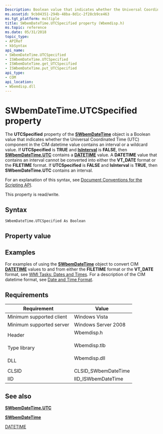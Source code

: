 ```yaml
---
Description: Boolean value that indicates whether the Universal Coordinated Time (UTC) component in the CIM datetime value contains an interval or a wildcard value.
ms.assetid: 9cb04351-294b-48ba-8d1c-2f28cb9ce463
ms.tgt_platform: multiple
title: SWbemDateTime.UTCSpecified property (Wbemdisp.h)
ms.topic: reference
ms.date: 05/31/2018
topic_type: 
- APIRef
- kbSyntax
api_name: 
- SWbemDateTime.UTCSpecified
- ISWbemDateTime.UTCSpecified
- ISWbemDateTime.get_UTCSpecified
- ISWbemDateTime.put_UTCSpecified
api_type: 
- COM
api_location: 
- Wbemdisp.dll
---
```


# SWbemDateTime.UTCSpecified property

The **UTCSpecified** property of the [**SWbemDateTime**](swbemdatetime.md) object is a Boolean value that indicates whether the Universal Coordinated Time (UTC) component in the CIM datetime value contains an interval or a wildcard value. If **UTCSpecified** is **TRUE** and [**IsInterval**](swbemdatetime-isinterval.md) is **FALSE**, then [**SWbemDateTime.UTC**](swbemdatetime-utc.md) contains a [**DATETIME**](datetime.md) value. A **DATETIME** value that contains an interval cannot be converted into either the **VT\_DATE** format or the **FILETIME** format. If **UTCSpecified** is **FALSE** and **IsInterval** is **TRUE**, then **SWbemDateTime.UTC** contains an interval.

For an explanation of this syntax, see [Document Conventions for the Scripting API](document-conventions-for-the-scripting-api.md).

This property is read/write.

## Syntax


```VB
SWbemDateTime.UTCSpecified As Boolean
```



## Property value

## Examples

For examples of using the [**SWbemDateTime**](swbemdatetime.md) object to convert CIM [**DATETIME**](datetime.md) values to and from either the **FILETIME** format or the **VT\_DATE** format, see [WMI Tasks: Dates and Times](wmi-tasks--dates-and-times.md). For a description of the CIM datetime format, see [Date and Time Format](date-and-time-format.md).

## Requirements



| Requirement | Value |
|-------------------------------------|-----------------------------------------------------------------------------------------|
| Minimum supported client<br/> | Windows Vista<br/>                                                                |
| Minimum supported server<br/> | Windows Server 2008<br/>                                                          |
| Header<br/>                   | <dl> <dt>Wbemdisp.h</dt> </dl>   |
| Type library<br/>             | <dl> <dt>Wbemdisp.tlb</dt> </dl> |
| DLL<br/>                      | <dl> <dt>Wbemdisp.dll</dt> </dl> |
| CLSID<br/>                    | CLSID\_SWbemDateTime<br/>                                                         |
| IID<br/>                      | IID\_ISWbemDateTime<br/>                                                          |



## See also

<dl> <dt>

[**SWbemDateTime.UTC**](swbemdatetime-utc.md)
</dt> <dt>

[**SWbemDateTime**](swbemdatetime.md)
</dt> <dt>

[DATETIME](datetime.md)
</dt> </dl>

 

 




